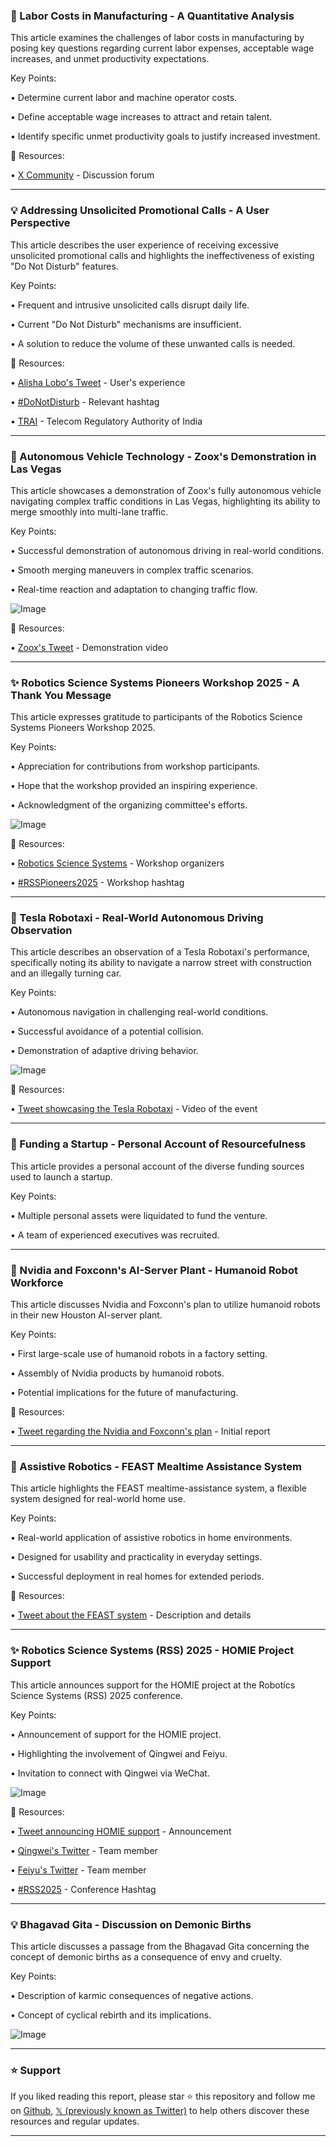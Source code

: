 ### 🤖 Labor Costs in Manufacturing - A Quantitative Analysis

This article examines the challenges of labor costs in manufacturing by posing key questions regarding current labor expenses, acceptable wage increases, and unmet productivity expectations.

Key Points:

• Determine current labor and machine operator costs.


• Define acceptable wage increases to attract and retain talent.


• Identify specific unmet productivity goals to justify increased investment.



🔗 Resources:

• [X Community](https://x.com/i/communities/1935207991902712123) - Discussion forum


---
### 💡 Addressing Unsolicited Promotional Calls - A User Perspective

This article describes the user experience of receiving excessive unsolicited promotional calls and highlights the ineffectiveness of existing "Do Not Disturb" features.

Key Points:

• Frequent and intrusive unsolicited calls disrupt daily life.


• Current "Do Not Disturb" mechanisms are insufficient.


•  A solution to reduce the volume of these unwanted calls is needed.



🔗 Resources:

• [Alisha Lobo's Tweet](https://x.com/alysha_lobo/status/1937093316618903909) - User's experience


• [#DoNotDisturb](https://x.com/hashtag/DoNotDisturb?src=hashtag_click) - Relevant hashtag


• [TRAI](https://x.com/TRAI) - Telecom Regulatory Authority of India



---
### 🤖 Autonomous Vehicle Technology - Zoox's Demonstration in Las Vegas

This article showcases a demonstration of Zoox's fully autonomous vehicle navigating complex traffic conditions in Las Vegas, highlighting its ability to merge smoothly into multi-lane traffic.

Key Points:

• Successful demonstration of autonomous driving in real-world conditions.


•  Smooth merging maneuvers in complex traffic scenarios.


• Real-time reaction and adaptation to changing traffic flow.



![Image](https://pbs.twimg.com/amplify_video_thumb/1935788675880640512/img/wfOHxB16dE0WCa-q.jpg)

🔗 Resources:

• [Zoox's Tweet](https://x.com/ctorobotics/status/1937012744991170585) - Demonstration video


---
### ✨ Robotics Science Systems Pioneers Workshop 2025 - A Thank You Message

This article expresses gratitude to participants of the Robotics Science Systems Pioneers Workshop 2025.

Key Points:

• Appreciation for contributions from workshop participants.


•  Hope that the workshop provided an inspiring experience.


• Acknowledgment of the organizing committee's efforts.



![Image](https://pbs.twimg.com/media/GuEc-fBWIAA2xaR?format=jpg&name=small)

🔗 Resources:

• [Robotics Science Systems](https://x.com/RoboticsSciSys) - Workshop organizers


• [#RSSPioneers2025](https://x.com/hashtag/RSSPioneers2025?src=hashtag_click) - Workshop hashtag



---
### 🤖 Tesla Robotaxi - Real-World Autonomous Driving Observation

This article describes an observation of a Tesla Robotaxi's performance, specifically noting its ability to navigate a narrow street with construction and an illegally turning car.

Key Points:

•  Autonomous navigation in challenging real-world conditions.


•  Successful avoidance of a potential collision.


•  Demonstration of adaptive driving behavior.


![Image](https://pbs.twimg.com/amplify_video_thumb/1936944113758126081/img/AcX_V9vUs7V_MwMd.jpg)


🔗 Resources:

• [Tweet showcasing the Tesla Robotaxi](https://x.com/djseo/status/1936944177343795366) - Video of the event



---
### 🤖 Funding a Startup - Personal Account of Resourcefulness

This article provides a personal account of the diverse funding sources used to launch a startup.

Key Points:

•  Multiple personal assets were liquidated to fund the venture.


•  A team of experienced executives was recruited.



---
### 🤖 Nvidia and Foxconn's AI-Server Plant - Humanoid Robot Workforce

This article discusses Nvidia and Foxconn's plan to utilize humanoid robots in their new Houston AI-server plant.

Key Points:

• First large-scale use of humanoid robots in a factory setting.


•  Assembly of Nvidia products by humanoid robots.


• Potential implications for the future of manufacturing.



🔗 Resources:

• [Tweet regarding the Nvidia and Foxconn's plan](https://x.com/Humanoid_News/status/1936852828997169214) - Initial report



---
### 🤖 Assistive Robotics - FEAST Mealtime Assistance System

This article highlights the FEAST mealtime-assistance system, a flexible system designed for real-world home use.

Key Points:

•  Real-world application of assistive robotics in home environments.


•  Designed for usability and practicality in everyday settings.


•  Successful deployment in real homes for extended periods.



🔗 Resources:

• [Tweet about the FEAST system](https://x.com/IlirAliu_/status/1936842676067820031) - Description and details


---
### ✨ Robotics Science Systems (RSS) 2025 - HOMIE Project Support

This article announces support for the HOMIE project at the Robotics Science Systems (RSS) 2025 conference.

Key Points:

•  Announcement of support for the HOMIE project.


•  Highlighting the involvement of Qingwei and Feiyu.


•  Invitation to connect with Qingwei via WeChat.



![Image](https://pbs.twimg.com/media/GuDcHNnWYAAUchi?format=jpg&name=small)

🔗 Resources:

• [Tweet announcing HOMIE support](https://x.com/li_yitang/status/1936809692623519785) - Announcement


• [Qingwei's Twitter](https://x.com/BenQingwei) - Team member


• [Feiyu's Twitter](https://x.com/Jia_Fei_Yu) - Team member


• [#RSS2025](https://x.com/hashtag/RSS2025?src=hashtag_click) - Conference Hashtag



---
### 💡 Bhagavad Gita - Discussion on Demonic Births

This article discusses a passage from the Bhagavad Gita concerning the concept of demonic births as a consequence of envy and cruelty.

Key Points:

•  Description of karmic consequences of negative actions.


•  Concept of cyclical rebirth and its implications.



![Image](https://pbs.twimg.com/media/GuD6fe3XwAA2z6f?format=jpg&name=small)


---

### ⭐️ Support

If you liked reading this report, please star ⭐️ this repository and follow me on [Github](https://github.com/Drix10), [𝕏 (previously known as Twitter)](https://x.com/DRIX_10_) to help others discover these resources and regular updates.

---